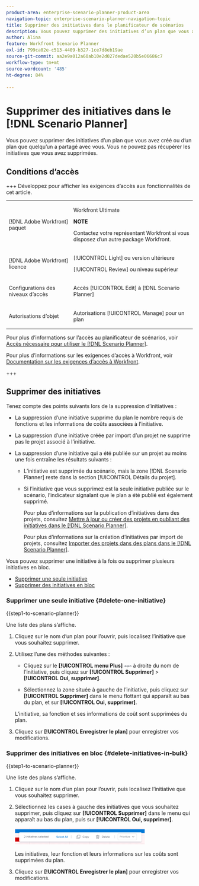 ```yaml
---
product-area: enterprise-scenario-planner-product-area
navigation-topic: enterprise-scenario-planner-navigation-topic
title: Supprimer des initiatives dans le planificateur de scénarios
description: Vous pouvez supprimer des initiatives d’un plan que vous avez créé ou d’un plan que quelqu’un a partagé avec vous. Vous ne pouvez pas récupérer les initiatives que vous avez supprimées.
author: Alina
feature: Workfront Scenario Planner
exl-id: 799ca02e-c513-4409-b327-1ce7d8eb19ae
source-git-commit: aa2e9a012a60ab10e2d027dedae520b5e06686c7
workflow-type: tm+mt
source-wordcount: '485'
ht-degree: 84%

---
```


# Supprimer des initiatives dans le [!DNL Scenario Planner]

Vous pouvez supprimer des initiatives d’un plan que vous avez créé ou d’un plan que quelqu’un a partagé avec vous. Vous ne pouvez pas récupérer les initiatives que vous avez supprimées.

## Conditions d’accès

+++ Développez pour afficher les exigences d’accès aux fonctionnalités de cet article. 

<table style="table-layout:auto"> 
 <col> 
 <col> 
 <tbody> 
  <tr> 
   <td> <p>[!DNL Adobe Workfront] paquet</p> </td> 
   <td> 
   <p>Workfront Ultimate</p>
<p><b>NOTE</b></p>
<p>Contactez votre représentant Workfront si vous disposez d’un autre package Workfront.</p>
   </td> 
  </tr> 
  <tr> 
   <td> <p>[!DNL Adobe Workfront] licence</p> </td> 
   <td> <p>[!UICONTROL Light] ou version ultérieure</p> 
   <p>[!UICONTROL Review] ou niveau supérieur</p> </td> 
  </tr> 
    <tr> 
   <td>Configurations des niveaux d’accès</td> 
   <td> <p>Accès [!UICONTROL Edit] à [!DNL Scenario Planner]</p> </td> 
  </tr> 
  <tr> 
   <td> <p>Autorisations d’objet </p> </td> 
   <td> <p>Autorisations [!UICONTROL Manage] pour un plan</p> </td> 
  </tr> 
 </tbody> 
</table>

Pour plus d’informations sur l’accès au planificateur de scénarios, voir [ Accès nécessaire pour utiliser le  [!DNL Scenario Planner]](../scenario-planner/access-needed-to-use-sp.md).

Pour plus d’informations sur les exigences d’accès à Workfront, voir [Documentation sur les exigences d’accès à Workfront](/help/quicksilver/administration-and-setup/add-users/access-levels-and-object-permissions/access-level-requirements-in-documentation.md).

+++

<!--Old:

<table style="table-layout:auto"> 
 <col> 
 <col> 
 <tbody> 
  <tr> 
   <td> <p>[!DNL Adobe Workfront] plan*</p> </td> 
   <td> <ul></li>
   <li><p>New: Ultimate </p></li>
   <p>The Scenario Planner is not available for the new Workfront Select or Workfront Prime plans. </p>
   <li><p>Current: [!UICONTROL Business] or higher</p></ul>
   </td> 
  </tr> 
  <tr> 
   <td> <p>[!DNL Adobe Workfront] license*</p> </td> 
   <td> <p>New: Light or higher</p> 
   <p>Current: [!UICONTROL Review] or higher</p> </td> 
  </tr> 
  <tr> 
   <td>Product* </td> 
   <td> <ul><li><p>For the new Workfront plans:</p><p> Adobe Workfront</li></p>
   <li><p>For the current Workfront plans: </p>
   <p>Adobe Workfront</p> <p>Adobe Workfront Scenario Planner</p></li></ul>
   
   <p>For more information, see <a href="../scenario-planner/access-needed-to-use-sp.md" class="MCXref xref">Access needed to use the [!DNL Scenario Planner]</a>. </p> </td> 
  </tr> 
  <tr data-mc-conditions=""> 
   <td>Access level </td> 
   <td> <p>[!UICONTROL Edit] access to the [!DNL Scenario Planner]</p> </td> 
  </tr> 
  <tr data-mc-conditions=""> 
   <td> <p>Object permissions </p> </td> 
   <td> <p>[!UICONTROL Manage] permissions to a plan</p> <p>For information on requesting additional access to a plan, see <a href="../scenario-planner/request-access-to-plan.md" class="MCXref xref">Request access to a plan in the [!DNL Scenario Planner]</a>.</p> </td> 
  </tr> 
 </tbody> 
</table>

*For information, see [Access requirements to Workfront documentation](/help/quicksilver/administration-and-setup/add-users/access-levels-and-object-permissions/access-level-requirements-in-documentation.md). -->

## Supprimer des initiatives

Tenez compte des points suivants lors de la suppression d’initiatives :

* La suppression d’une initiative supprime du plan le nombre requis de fonctions et les informations de coûts associées à l’initiative.
* La suppression d’une initiative créée par import d’un projet ne supprime pas le projet associé à l’initiative.
* La suppression d’une initiative qui a été publiée sur un projet au moins une fois entraîne les résultats suivants :

   * L’initiative est supprimée du scénario, mais la zone [!DNL Scenario Planner] reste dans la section [!UICONTROL Détails du projet].
   * Si l’initiative que vous supprimez est la seule initiative publiée sur le scénario, l’indicateur signalant que le plan a été publié est également supprimé.

     Pour plus d’informations sur la publication d’initiatives dans des projets, consultez [Mettre à jour ou créer des projets en publiant des initiatives dans le  [!DNL Scenario Planner]](../scenario-planner/publish-scenarios-update-projects.md).

     Pour plus d’informations sur la création d’initiatives par import de projets, consultez [Importer des projets dans des plans dans le  [!DNL Scenario Planner]](../scenario-planner/import-projects-to-plans.md).

Vous pouvez supprimer une initiative à la fois ou supprimer plusieurs initiatives en bloc.

* [Supprimer une seule initiative](#delete-one-initiative)
* [Supprimer des initiatives en bloc](#delete-initiatives-in-bulk)

### Supprimer une seule initiative {#delete-one-initiative}

{{step1-to-scenario-planner}}

Une liste des plans s’affiche.

1. Cliquez sur le nom d’un plan pour l’ouvrir, puis localisez l’initiative que vous souhaitez supprimer.
1. Utilisez l’une des méthodes suivantes :

   * Cliquez sur le **[!UICONTROL menu Plus]** ![menu Plus](assets/more-menu.png) à droite du nom de l’initiative, puis cliquez sur **[!UICONTROL Supprimer]** > **[!UICONTROL Oui, supprimer]**.

   * Sélectionnez la zone située à gauche de l’initiative, puis cliquez sur **[!UICONTROL Supprimer]** dans le menu flottant qui apparaît au bas du plan, et sur **[!UICONTROL Oui, supprimer]**.

   L’initiative, sa fonction et ses informations de coût sont supprimées du plan.

1. Cliquez sur **[!UICONTROL Enregistrer le plan]** pour enregistrer vos modifications.

### Supprimer des initiatives en bloc {#delete-initiatives-in-bulk}

{{step1-to-scenario-planner}}

Une liste des plans s’affiche.

1. Cliquez sur le nom d’un plan pour l’ouvrir, puis localisez l’initiative que vous souhaitez supprimer.
1. Sélectionnez les cases à gauche des initiatives que vous souhaitez supprimer, puis cliquez sur **[!UICONTROL Supprimer]** dans le menu qui apparaît au bas du plan, puis sur **[!UICONTROL Oui, supprimer]**.

   ![Menu Gérer l’initiative](assets/bottom-manage-initiative-menu-350x45.png)

   Les initiatives, leur fonction et leurs informations sur les coûts sont supprimées du plan.

1. Cliquez sur **[!UICONTROL Enregistrer le plan]** pour enregistrer vos modifications.
